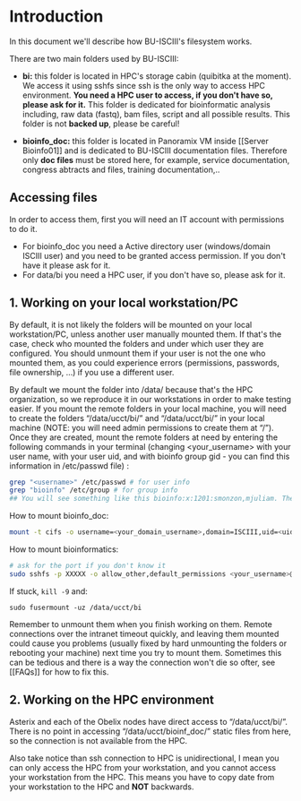 # Introduction

In this document we'll describe how BU-ISCIII's filesystem works.

There are two main folders used by BU-ISCIII:

* **bi:** this folder is located in HPC's storage cabin (quibitka at the moment). We access it using sshfs since ssh is the only way to access HPC environment. **You need a HPC user to access, if you don't have so, please ask for it.** This folder is dedicated for bioinformatic analysis including, raw data (fastq), bam files, script and all possible results. This folder is not **backed up**, please be careful!

* **bioinfo_doc:** this folder is located in Panoramix VM inside [[Server Bioinfo01]] and is dedicated to BU-ISCIII documentation files. Therefore only **doc files** must be stored here, for example, service documentation, congress abtracts and files, training documentation,..

## Accessing files

In order to access them, first you will need an IT account with permissions to do it.

* For bioinfo_doc you need a Active directory user (windows/domain ISCIII user) and you need to be granted access permission. If you don't have it please ask for it.
* For data/bi you need a HPC user, if you don't have so, please ask for it.

## 1. Working on your local workstation/PC

By default, it is not likely the folders will be mounted on your local workstation/PC, unless another user manually mounted them. If that's the case, check who mounted the folders and under which user they are configured. You should unmount them if your user is not the one who mounted them, as you could experience errors (permissions, passwords, file ownership, …) if you use a different user.

By default we mount the folder into /data/ because that's the HPC organization, so we reproduce it in our workstations in order to make testing easier.
If you mount the remote folders in your local machine, you will need to create the folders “/data/ucct/bi/” and “/data/ucct/bi/” in your local machine (NOTE: you will need admin permissions to create them at “/”). Once they are created, mount the remote folders at need by entering the following commands in your terminal (changing <your_username> with your user name,<uid> with your user uid, and <gid> with bioinfo group gid - you can find this information in /etc/passwd file) :

```Bash
grep "<username>" /etc/passwd # for user info
grep "bioinfo" /etc/group # for group info
## You will see something like this bioinfo:x:1201:smonzon,mjuliam. The number 1201 is the gid or uid 
```

How to mount bioinfo_doc:

```Bash
mount -t cifs -o username=<your_domain_username>,domain=ISCIII,uid=<uid>,gid=<bioinfo_gid> //neptuno/bioinfo_doc /data/ucct/bioinfo_doc
```

How to mount bioinformatics:

```Bash
# ask for the port if you don't know it
sudo sshfs -p XXXXX -o allow_other,default_permissions <your_username>@portutatis.isciii.es:/data/ucct/bi /data/ucct/bi
```

If stuck, `kill -9` and:

```sudo fusermount -uz /data/ucct/bi```

Remember to unmount them when you finish working on them. Remote connections over the intranet timeout quickly, and leaving them mounted could cause you problems (usually fixed by hard unmounting the folders or rebooting your machine) next time you try to mount them. Sometimes this can be tedious and there is a way the connection won't die so ofter, see [[FAQs]] for how to fix this.

## 2. Working on the HPC environment

Asterix and each of the Obelix nodes have direct access to “/data/ucct/bi/”. There is no point in accessing “/data/ucct/bioinf_doc/” static files from here, so the connection is not available from the HPC.

Also take notice than ssh connection to HPC is unidirectional, I mean you can only access the HPC from your workstation, and you cannot access your workstation from the HPC. This means you have to copy date from your workstation to the HPC and **NOT** backwards.

